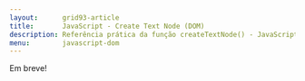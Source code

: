 ```yaml
---
layout:      grid93-article
title:       JavaScript - Create Text Node (DOM)
description: Referência prática da função createTextNode() - JavaScript
menu:        javascript-dom
---
```



Em breve!